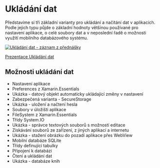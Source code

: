 # Ukládání dat

Představíme si tři základní varianty pro ukládání a načítání dat v aplikacích. Podle jejich typu půjde o základní hodnoty většinou používané pro nastavení aplikace, o celé soubory dat a v neposlední řadě o možnosti využití mobilního databázového systému.

[![Ukládání dat - záznam z přednášky](https://img.youtube.com/vi/mb8xvo9CBXM/0.jpg)](https://www.youtube.com/watch?v=mb8xvo9CBXM)

[Prezentace Ukládání dat](https://github.com/PetrVobornik/prednasky/blob/master/Xamarin.Forms/06-UkladaniDat/ukladani-dat.ppsx?raw=true)

## Možnosti ukládání dat
* Nastavení aplikace 
 * Preferences z Xamarin.Essentials
 * Ukázka - datový objekt automaticky ukládající změny v nastavení
 * Zabezpečená varianta - SecureStorage
 * Ukázka - uložení a načtení hesla
* Soubory v úložišti aplikace
 * FileSystem z Xamarin.Essentials
 * Třídy System.IO
 * Ukázka - správce textových souborů s možností editace
 * Získávání souborů ze zařízení, z jiných aplikací a internetu
 * Ukázka - stažení obrázku do pozadí aplikace přes WebView
* Mobilní databáze SQLite
 * Třídy definující tabulky
 * Připojení k databázi
 * Čtení a ukládání dat
 * Ukázka - databáze knih
